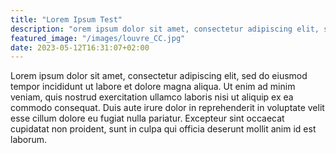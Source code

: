 ```yaml
---
title: "Lorem Ipsum Test"
description: "orem ipsum dolor sit amet, consectetur adipiscing elit, sed do eiusmod tempor incididunt ut labore et dolore magna."
featured_image: "/images/louvre_CC.jpg"
date: 2023-05-12T16:31:07+02:00
---
```


Lorem ipsum dolor sit amet, consectetur adipiscing elit, sed do eiusmod tempor incididunt ut labore et dolore magna aliqua. Ut enim ad minim veniam, quis nostrud exercitation ullamco laboris nisi ut aliquip ex ea commodo consequat. Duis aute irure dolor in reprehenderit in voluptate velit esse cillum dolore eu fugiat nulla pariatur. Excepteur sint occaecat cupidatat non proident, sunt in culpa qui officia deserunt mollit anim id est laborum.

